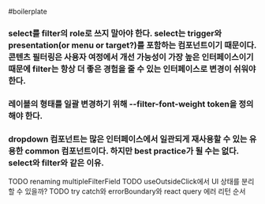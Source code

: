 #boilerplate

### select를 filter의 role로 쓰지 말아야 한다. select는 trigger와 presentation(or menu or target?)를 포함하는 컴포넌트이기 때문이다. 콘텐츠 필터링은 사용자 여정에서 개선 가능성이 가장 높은 인터페이스이기 때문에 filter는 항상 더 좋은 경험을 줄 수 있는 인터페이스로 변경이 쉬워야 한다.

### 레이블의 형태를 일괄 변경하기 위해 --filter-font-weight token을 정의해야 한다.

### dropdown 컴포넌트는 많은 인터페이스에서 일관되게 재사용할 수 있는 유용한 common 컴포넌트이다. 하지만 best practice가 될 수는 없다. select와 filter와 같은 이유.


TODO renaming multipleFilterField
TODO useOutsideClick에서 UI 상태를 분리할 수 있을까?
TODO try catch와 errorBoundary와 react query 에러 리턴 순서
